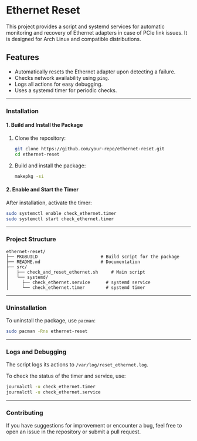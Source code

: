 # Ethernet Reset

This project provides a script and systemd services for automatic monitoring and recovery of Ethernet adapters in case of PCIe link issues. It is designed for Arch Linux and compatible distributions.

## Features

- Automatically resets the Ethernet adapter upon detecting a failure.
- Checks network availability using `ping`.
- Logs all actions for easy debugging.
- Uses a systemd timer for periodic checks.

---

### Installation

#### 1. Build and Install the Package

1. Clone the repository:

   ```bash
   git clone https://github.com/your-repo/ethernet-reset.git
   cd ethernet-reset
   ```

2. Build and install the package:

   ```bash
   makepkg -si
   ```

#### 2. Enable and Start the Timer

After installation, activate the timer:

```bash
sudo systemctl enable check_ethernet.timer
sudo systemctl start check_ethernet.timer
```

---

### Project Structure

```plaintext
ethernet-reset/
├── PKGBUILD                        # Build script for the package
├── README.md                       # Documentation
├── src/
│   ├── check_and_reset_ethernet.sh     # Main script
│   └── systemd/
│     ├── check_ethernet.service      # systemd service
│     └── check_ethernet.timer        # systemd timer
```

---

### Uninstallation

To uninstall the package, use `pacman`:

```bash
sudo pacman -Rns ethernet-reset
```

---

### Logs and Debugging

The script logs its actions to `/var/log/reset_ethernet.log`.

To check the status of the timer and service, use:

```bash
journalctl -u check_ethernet.timer
journalctl -u check_ethernet.service
```

---

### Contributing

If you have suggestions for improvement or encounter a bug, feel free to open an issue in the repository or submit a pull request.
